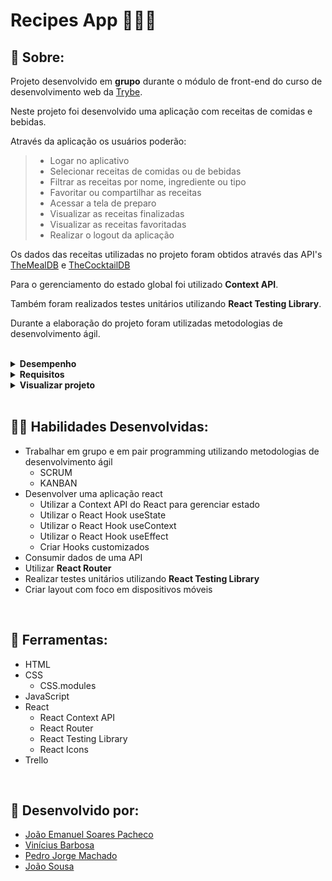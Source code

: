 # Recipes App 👨🏽‍🍳

## 📄 Sobre:

Projeto desenvolvido em <strong>grupo</strong> durante o módulo de front-end do curso de desenvolvimento web da [Trybe](https://www.betrybe.com/).

Neste projeto foi desenvolvido uma aplicação com receitas de comidas e bebidas.

Através da aplicação os usuários poderão:
> * Logar no aplicativo
> * Selecionar receitas de comidas ou de bebidas
> * Filtrar as receitas por nome, ingrediente ou tipo
> * Favoritar ou compartilhar as receitas
> * Acessar a tela de preparo
> * Visualizar as receitas finalizadas
> * Visualizar as receitas favoritadas
> * Realizar o logout da aplicação

Os dados das receitas utilizadas no projeto foram obtidos através das API's [TheMealDB](https://www.themealdb.com/) e [TheCocktailDB](https://www.thecocktaildb.com/api.php)

Para o gerenciamento do estado global foi utilizado <strong>Context API</strong>.

Também foram realizados testes unitários utilizando <strong>React Testing Library</strong>.

Durante a elaboração do projeto foram utilizadas metodologias de desenvolvimento ágil.

</br>
<details>
<summary><strong>Desempenho</strong></summary>
Aprovado com 100% de desempenho em todos os requisitos
</details>

<details>
<summary><strong>Requisitos</strong></summary>
</br>
<strong>Requisitos obrigatórios:</strong>
</br>
Testes unitários: </br>
1. Desenvolva os testes unitários de maneira que a cobertura seja de, no mínimo, 90% </br>
</br>

Tela de login: </br>
2. Crie todos os elementos que devem respeitar os atributos descritos no protótipo para a tela de login </br>
3. Desenvolva a tela de maneira que a pessoa consiga escrever seu email no input de email e sua senha no input de senha  </br>
4. Desenvolva a tela de maneira que o formulário só seja válido após um email válido e uma senha de mais de 6 caracteres serem preenchidos  </br>
5. Após a submissão do formulário, salve no localStorage o e-mail da pessoa usuária na chave user e os tokens nas chaves mealsToken e cocktailsToken </br>
6. Redirecione a pessoa usuária para a tela principal de receitas de comidas após a submissão e validação com sucesso do login
</br>

Header: </br>
7. Implemente o header de acordo com a necessidade de cada tela </br>
8. Redirecione a pessoa usuária para a tela de perfil ao clicar no botão de perfil </br>
9. Desenvolva o botão de busca que, ao ser clicado, a barra de busca deve aparecer. O mesmo serve para escondê-la
</br>

Barra de buscas - Header: </br>
10. Implemente os elementos da barra de busca respeitando os atributos descritos no protótipo </br>
11. Implemente 3 radio buttons na barra de busca: Ingredient, Name e First letter </br>
12. Busque na API de comidas caso a pessoa esteja na página de comidas, e na API de bebidas caso esteja na de bebidas </br>
13. Redirecione para a tela de detalhes da receita caso apenas uma receita seja encontrada, com o ID da mesma na URL </br>
14. Mostre as receitas em cards, caso mais de uma receita seja encontrada </br>
15. Exiba um alert caso nenhuma receita seja encontrada
</br>

Menu inferior: </br>
16. Implemente o menu inferior posicionando-o de forma fixa e contendo 2 ícones: um para comidas e outro para bebidas </br>
17. Exiba o menu inferior apenas nas telas indicadas pelo protótipo </br>
18. Redirecione a pessoa usuária para a tela correta ao clicar em cada ícone no menu inferior
</br>

Tela principal de receitas: </br>
19. Carregue as 12 primeiras receitas de comidas ou bebidas, uma em cada card </br>
20. Implemente os botões de categoria para serem utilizados como filtro </br>
21. Implemente o filtro das receitas por meio da API ao clicar no filtro de categoria </br>
22. Implemente o filtro como um toggle, o qual se for selecionado novamente, o app deve retornar as receitas sem nenhum filtro </br>
23. Redirecione a pessoa usuária ao clicar no card para a tela de detalhes, que deve mudar a rota e conter o id da receita na URL
</br>

Tela de detalhes de uma receita: </br>
24. Realize uma request para a API passando o id da receita que deve estar disponível nos parâmetros da URL </br>
25. Desenvolva a tela de modo que contenha uma imagem da receita, o título, a categoria em caso de comidas e se é ou não alcoólico em caso de bebidas, uma lista de ingredientes seguidos pelas quantidades, instruções, um vídeo do youtube "embedado" e recomendações </br>
26. Implemente as recomendações. Para receitas de comida, a recomendação deverá ser bebida, já para as receitas de bebida a recomendação deverá ser comida </br>
27. Implemente os 6 cards de recomendação, mostrando apenas 2. O scroll é horizontal, similar a um carousel </br>
28. Desenvolva um botão de nome "Start Recipe" que deve ficar fixo na parte de baixo da tela o tempo todo </br>
29. Implemente a solução de forma que, caso a receita já tenha sido feita, o botão "Start Recipe" desapareça </br>
30. Implemente a solução de modo que, caso a receita tenha sido iniciada mas não finalizada, o texto do botão deve ser "Continue Recipe" </br>
31. Redirecione a pessoa usuária caso o botão "Start Recipe" seja clicado, a rota deve mudar para a tela de receita em progresso </br>
32. Implemente um botão de compartilhar e um de favoritar a receita </br>
33. Implemente a solução de forma que, ao clicar no botão de compartilhar, o link da receita dentro do app deve ser copiado para o clipboard e uma mensagem avisando que o link foi copiado deve aparecer na tela em uma tag HTML </br>
34. Salve as receitas favoritas no localStorage na chave favoriteRecipes </br>
35. Implemente o ícone do coração (favorito) de modo que: deve vir preenchido caso a receita esteja favoritada e "despreenchido" caso contrário </br>
36. Implemente a lógica no botão de favoritar. Caso seja clicado, o ícone do coração deve mudar seu estado atual, caso esteja preenchido deve mudar para "despreenchido" e vice-versa
</br>

Tela de receita em progresso: </br>
37. Desenvolva a tela de modo que contenha uma imagem da receita, o título, a categoria em caso de comidas e se é ou não alcoólico em caso de bebidas, uma lista de ingredientes com suas respectivas quantidades e instruções </br>
38. Desenvolva um checkbox para cada item da lista de ingredientes </br>
39. Implemente uma lógica que ao clicar no checkbox de um ingrediente, o nome dele deve ser "riscado" da lista </br>
40. Salve o estado do progresso, que deve ser mantido caso a pessoa atualize a página ou volte para a mesma receita </br>
41. Desenvolva a lógica de favoritar e compartilhar. A lógica da tela de detalhes de uma receita se aplica aqui </br>
42. Implemente a solução de modo que o botão de finalizar receita ("Finish Recipe") só pode estar habilitado quando todos os ingredientes estiverem _"checkados"_ (marcados) </br>
43. Redirecione a pessoa usuária após clicar no botão de finalizar receita ("Finish Recipe"), para a página de receitas feitas, cuja rota deve ser /done-recipes </br>
44. Implemente os elementos da tela de receitas feitas respeitando os atributos descritos no protótipo
</br>

Tela de receitas feitas: </br>
45. Desenvolva a tela de modo que, caso a receita do card seja uma comida, ela deve possuir: a foto da receita,  nome, categoria, nacionalidade, a data em que a pessoa fez a receita, as 2 primeiras tags retornadas pela API e um botão de compartilhar </br>
46. Desenvolva a tela de maneira que, caso a receita do card seja uma bebida, ela deve possuir: a foto da receita, o nome, se é alcoólica, a data em que a pessoa fez a receita e um botão de compartilhar </br>
47. Desenvolva a solução de modo que o botão de compartilhar deve copiar a URL da tela de detalhes da receita para o clipboard </br>
48. Implemente 2 botões que filtram as receitas por comida ou bebida e um terceiro que remove todos os filtros </br>
49. Redirecione para a tela de detalhes da receita caso seja clicado na foto ou no nome da receita
</br>

Tela de receitas favoritas: </br>
50. Implemente os elementos da tela de receitas favoritas (cumulativo com os atributos em comum com a tela de receitas feitas), respeitando os atributos descritos no protótipo </br>
51. Desenvolva a tela de modo que, caso a receita do card seja uma comida, ela deve possuir: a foto da receita,  nome, categoria, nacionalidade, um botão de compartilhar e um de "desfavoritar" </br>
52. Desenvolva a tela de modo que, caso a receita do card seja uma bebida, ela deve possuir: a foto da receita,  nome, se é alcoólica ou não, um botão de compartilhar e um de "desfavoritar" </br>
53. Desenvolva a solução de modo que o botão de compartilhar deve copiar a URL da tela de detalhes da receita para o clipboard </br>
54. Desenvolva a solução de modo que o botão de "desfavoritar" deve remover a receita da lista de receitas favoritas do localStorage e da tela </br>
55. Implemente 2 botões que filtram as receitas por comida ou bebida e um terceiro que remove todos os filtros </br>
56. Redirecione a pessoa usuária ao clicar na foto ou no nome da receita, a rota deve mudar para a tela de detalhes daquela receita
</br>

Tela de perfil: </br>
57. Implemente os elementos da tela de perfil respeitando os atributos descritos no protótipo </br>
58. Implemente a solução de maneira que o e-mail da pessoa usuária deve estar visível </br>
59. Implemente 3 botões: um de nome "Done Recipes", um de nome "Favorite Recipes" e um de nome "Logout" </br>
60. Redirecione a pessoa usuária que, ao clicar no botão de "Done Recipes", a rota deve mudar para a tela de receitas feitas </br>
61. Redirecione a pessoa usuária que, ao clicar no botão de "Favorite Recipes", a rota deve mudar para a tela de receitas favoritas </br>
62. Redirecione a pessoa usuária que ao clicar no botão de "Logout", o localStorage deve ser limpo e a rota deve mudar para a tela de login
</br>
</details>

<details>
<summary><strong>Visualizar projeto</strong></summary>
:construction: Área em construção ! :construction:
</details>
</br>

## 🤹🏽 Habilidades Desenvolvidas:
* Trabalhar em grupo e em pair programming utilizando metodologias de desenvolvimento ágil
  * SCRUM
  * KANBAN
* Desenvolver uma aplicação react
  * Utilizar a Context API do React para gerenciar estado
  * Utilizar o React Hook useState
  * Utilizar o React Hook useContext
  * Utilizar o React Hook useEffect
  * Criar Hooks customizados
* Consumir dados de uma API
* Utilizar <strong>React Router</strong>
* Realizar testes unitários utilizando <strong>React Testing Library</strong>
* Criar layout com foco em dispositivos móveis
</br>

## 🧰 Ferramentas:
* HTML
* CSS
  * CSS.modules
* JavaScript
* React
  * React Context API
  * React Router
  * React Testing Library
  * React Icons
* Trello
</br>

## 📝 Desenvolvido por:
* [João Emanuel Soares Pacheco](https://github.com/joaoespacheco)
* [Vinícius Barbosa](https://github.com/ViniciusBF)
* [Pedro Jorge Machado](https://github.com/PedroJoMa)
* [João Sousa](https://github.com/rsajoao)

